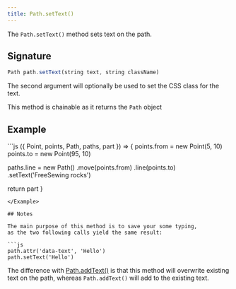 ```yaml
---
title: Path.setText()
---
```


The `Path.setText()` method sets text on the path.

## Signature

```js
Path path.setText(string text, string className)
```

The second argument will optionally be used to set the CSS class for the text.

<Tip compact>This method is chainable as it returns the `Path` object</Tip>

## Example

<Example caption="Example of the Path.setText() method">
```js
({ Point, points, Path, paths, part }) => {
  points.from = new Point(5, 10)
  points.to = new Point(95, 10)

  paths.line = new Path()
    .move(points.from)
    .line(points.to)
    .setText('FreeSewing rocks')

  return part
}
```
</Example>

## Notes

The main purpose of this method is to save your some typing,
as the two following calls yield the same result:

```js
path.attr('data-text', 'Hello')
path.setText('Hello')
```

The difference with [Path.addText()](/reference/api/path/addtext) is that this
method will overwrite existing text on the path, whereas `Path.addText()` will
add to the existing text.

